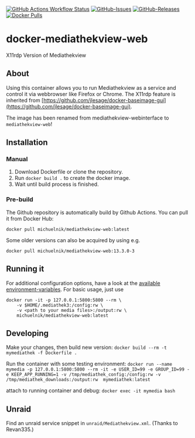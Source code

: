 [![GitHub Actions Workflow Status](https://img.shields.io/github/actions/workflow/status/michuelnik/docker-mediathekview-web/docker-publish.yml)](https://hub.docker.com/r/michuelnik/mediathekview-web)
[![GitHub-Issues](https://img.shields.io/github/issues/michuelnik/docker-mediathekview-web)](https://github.com/michuelnik/docker-mediathekview-web/issues)
[![GitHub-Releases](https://img.shields.io/github/v/release/michuelnik/docker-mediathekview-web.svg)](https://github.com/michuelnik/docker-mediathekview-web/releases)
[![Docker Pulls](https://img.shields.io/docker/pulls/michuelnik/mediathekview-web)](https://hub.docker.com/r/michuelnik/mediathekview-web)

# docker-mediathekview-web
X11rdp Version of Mediathekview
## About
Using this container allows you to run Mediathekview as a service and control it via webbrowser like Firefox or Chrome.
The X11rdp feature is inherited from [https://github.com/jlesage/docker-baseimage-gui](https://github.com/jlesage/docker-baseimage-gui).

The image has been renamed from mediathekview-webinterface to `mediathekview-web`!

## Installation
### Manual

1. Download Dockerfile or clone the repository.
2. Run `docker build .` to create the docker image.
3. Wait until build process is finished.

### Pre-build
The Github repository is automatically build by Github Actions.
You can pull it from Docker Hub:
```
docker pull michuelnik/mediathekview-web:latest
```
Some older versions can also be acquired by using e.g.
```
docker pull michuelnik/mediathekview-web:13.3.0-3
```

## Running it
For additional configuration options, have a look at the [available environment-variables](https://github.com/jlesage/docker-baseimage-gui#environment-variables).
For basic usage, just use
```
docker run -it -p 127.0.0.1:5800:5800 --rm \
    -v $HOME/.mediathek3:/config:rw \
    -v <path to your media files>:/output:rw \
    michuelnik/mediathekview-web:latest
```

## Developing
Make your changes, then build new version:
`docker build --rm -t mymediathek -f Dockerfile .`

Run the container with some testing environment:
`docker run --name mymedia -p 127.0.0.1:5800:5800 --rm -it -e USER_ID=99 -e GROUP_ID=99 -e KEEP_APP_RUNNING=1 -v /tmp/mediathek_config:/config:rw -v /tmp/mediathek_downloads:/output:rw  mymediathek:latest`

attach to running container and debug:
`docker exec -it mymedia bash`

## Unraid
Find an unraid service snippet in `unraid/Mediathekview.xml`. (Thanks to Revan335.)
